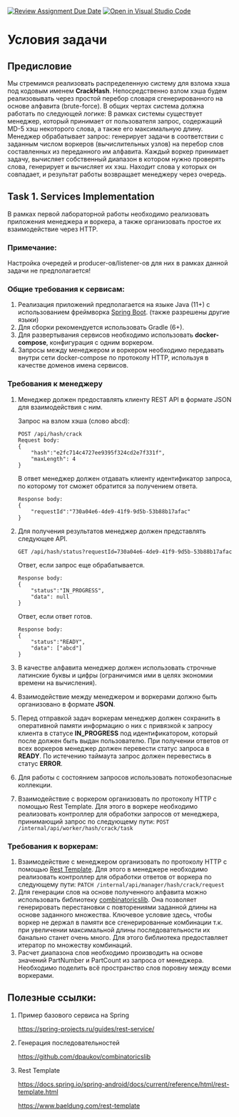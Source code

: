 [![Review Assignment Due Date](https://classroom.github.com/assets/deadline-readme-button-24ddc0f5d75046c5622901739e7c5dd533143b0c8e959d652212380cedb1ea36.svg)](https://classroom.github.com/a/bVw6FTF8)
[![Open in Visual Studio Code](https://classroom.github.com/assets/open-in-vscode-718a45dd9cf7e7f842a935f5ebbe5719a5e09af4491e668f4dbf3b35d5cca122.svg)](https://classroom.github.com/online_ide?assignment_repo_id=13674189&assignment_repo_type=AssignmentRepo)

# Условия задачи

## Предисловие
Мы стремимся реализовать распределенную систему для взлома хэша под кодовым именем **CrackHash**. Непосредственно взлом хэша будем реализовывать через простой перебор словаря сгенерированного на основе алфавита (brute-force). В общих чертах система должна работать по следующей логике:
В рамках системы существует менеджер, который принимает от пользователя запрос, содержащий MD-5 хэш некоторого слова, а также его максимальную длину.
Менеджер обрабатывает запрос: генерирует задачи в соответствии с заданным числом воркеров (вычислительных узлов) на перебор слов составленных из переданного им алфавита.
Каждый воркер принимает задачу, вычисляет собственный диапазон в котором нужно проверять слова, генерирует и вычисляет их хэш. Находит слова у которых он совпадает, и результат работы возвращает менеджеру через очередь.

## Task 1.  Services Implementation
В рамках первой лабораторной работы необходимо реализовать приложения менеджера и воркера, а также организовать простое их взаимодействие через HTTP.

### Примечание:
Настройка очередей и producer-ов/listener-ов для них в рамках данной задачи не предполагается!

### Общие требования к сервисам:
1. Реализация приложений предполагается на языке Java (11+) с использованием  фреймворка [Spring Boot](https://spring.io/). (также разрешены другие языки)
2. Для сборки рекомендуется использовать Gradle (6+).
3. Для развертывания сервисов необходимо использовать **docker-compose**, конфигурация с одним воркером.
4. Запросы между менеджером и воркером необходимо передавать внутри сети docker-compose по протоколу HTTP, используя в качестве доменов имена сервисов.

### Требования к менеджеру
1. Менеджер должен предоставлять клиенту REST API в формате JSON для взаимодействия с ним.

    Запрос на взлом хэша (слово abcd):
    ```
    POST /api/hash/crack
    Request body:
    {
        "hash":"e2fc714c4727ee9395f324cd2e7f331f",
        "maxLength": 4
    }
   ```
    В ответ менеджер должен отдавать клиенту идентификатор запроса, по которому тот сможет обратится за получением ответа.

    ```
    Response body:
    {
        "requestId":"730a04e6-4de9-41f9-9d5b-53b88b17afac"
    }
    ```

2. Для получения результатов менеджер должен представлять следующее API.
    ```
    GET /api/hash/status?requestId=730a04e6-4de9-41f9-9d5b-53b88b17afac
    ```
    Ответ,  если запрос еще обрабатывается.
    ```
    Response body:
    {
        "status":"IN_PROGRESS",
        "data": null
    }
    ```
    Ответ,  если ответ готов.
    ```
    Response body:
    {
        "status":"READY",
        "data": ["abcd"]
    }
    ```
3. В качестве алфавита менеджер должен использовать строчные латинские буквы и цифры (ограничимся ими в целях экономии времени на вычисления).
4. Взаимодействие между менеджером и воркерами должно быть организовано в формате **JSON**.
5. Перед отправкой задач воркерам менеджер должен сохранить в оперативной памяти информацию о них с привязкой к запросу клиента в статусе **IN_PROGRESS** под идентификатором, который после должен быть выдан пользователю. При получении ответов от всех воркеров менеджер должен перевести статус запроса в **READY**. По истечению таймаута запрос должен перевестись в статус **ERROR**.
6. Для работы с состоянием запросов использовать потокобезопасные коллекции.
7. Взаимодействие с воркером организовать по протоколу HTTP с помощью Rest Template. Для этого в воркере необходимо реализовать контроллер для обработки запросов от менеджера, принимающий запрос по следующему пути:
`POST /internal/api/worker/hash/crack/task`


### Требования к воркерам:
1. Взаимодействие с менеджером организовать по протоколу HTTP с помощью [Rest Template](https://www.baeldung.com/rest-template). Для этого в менеджере необходимо реализовать контроллер для обработки ответов от воркера по следующему пути:
`PATCH /internal/api/manager/hash/crack/request`
2. Для генерации слов на основе полученного алфавита можно использовать библиотеку [combinatoricslib](https://github.com/dpaukov/combinatoricslib). Она позволяет генерировать перестановки с повторениями заданной длины на основе заданного множества. Ключевое условие здесь, чтобы воркер не держал в памяти все сгенерированные комбинации т.к. при увеличении максимальной длины последовательности их банально станет очень много. Для этого библиотека предоставляет итератор по множеству комбинаций.
3. Расчет диапазона слов необходимо производить на основе значений PartNumber и PartCount из запроса от менеджера. Необходимо поделить всё пространство слов поровну между всеми воркерами.

## Полезные ссылки:
1. Пример базового сервиса на Spring

    https://spring-projects.ru/guides/rest-service/
2. Генерация последовательностей

    https://github.com/dpaukov/combinatoricslib
3. Rest Template

    https://docs.spring.io/spring-android/docs/current/reference/html/rest-template.html

    https://www.baeldung.com/rest-template

